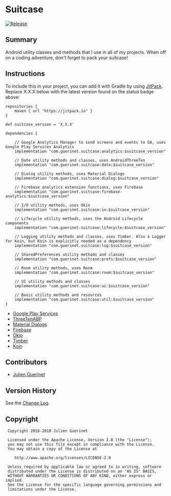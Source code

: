 # Suitcase
[![Release](https://jitpack.io/v/com.guerinet/suitcase.svg)](https://jitpack.io/#com.guerinet/suitcase)

## Summary
Android utility classes and methods that I use in all of my projects. When off on a coding adventure, don't forget to pack your suitcase!

## Instructions
To include this in your project, you can add it with Gradle by using [JitPack](https://jitpack.io). Replace X.X.X below with the latest version found on the status badge above:

    repositories {
        maven { url "https://jitpack.io" }
    }

    def suitcase_version = 'X.X.X'

	dependencies {

        // Google Analytics Manager to send screens and events to GA, uses Google Play Services Analytics
        implementation "com.guerinet.suitcase:analytics:$suitcase_version"

	    // Date utility methods and classes, uses AndroidThreeTen
	    implementation "com.guerinet.suitcase:date:$suitcase_version"

        // Dialog utility methods, uses Material Dialogs
        implementation "com.guerinet.suitcase:dialog:$suitcase_version"

        // Firebase analytics extension functions, uses Firebase
        implementation "com.guerinet.suitcase:firebase-analytics:$suitcase_version"

        // I/O utility methods, uses Okio
        implementation "com.guerinet.suitcase:io:$suitcase_version"

        // Lifecycle utility methods, uses the Android Lifecycle components
        implementation "com.guerinet.suitcase:lifecycle:$suitcase_version"

        // Logging utility methods and classes, uses Timber. Also a Logger for Koin, but Koin is explicitly needed as a dependency
        implementation "com.guerinet.suitcase:log:$suitcase_version"

        // SharedPreferences utility methods and classes
        implementation "com.guerinet.suitcase:prefs:$suitcase_version"

        // Room utility methods, uses Room
        implementation "com.guerinet.suitcase:room:$suitcase_version"

        // UI utility methods and classes
        implementation "com.guerinet.suitcase:ui:$suitcase_version"

        // Basic utility methods and resources
        implementation "com.guerinet.suitcase:util:$suitcase_version"
	}

* [Google Play Services](https://developers.google.com/android/guides/overview)
* [ThreeTenABP](https://github.com/JakeWharton/ThreeTenABP)
* [Material Dialogs](https://github.com/afollestad/material-dialogs)
* [Firebase](https://firebase.google.com/docs/analytics/)
* [Okio](https://github.com/square/okio)
* [Timber](https://github.com/JakeWharton/timber)
* [Koin](https://github.com/InsertKoinIO/koin)

## Contributors
* [Julien Guerinet](https://github.com/jguerinet)

## Version History
See the [Change Log](CHANGELOG.md).

## Copyright
	 Copyright 2016-2018 Julien Guerinet

	 Licensed under the Apache License, Version 2.0 (the "License");
	 you may not use this file except in compliance with the License.
	 You may obtain a copy of the License at

	    http://www.apache.org/licenses/LICENSE-2.0

	 Unless required by applicable law or agreed to in writing, software
	 distributed under the License is distributed on an "AS IS" BASIS,
	 WITHOUT WARRANTIES OR CONDITIONS OF ANY KIND, either express or implied.
	 See the License for the specific language governing permissions and
	 limitations under the License.
